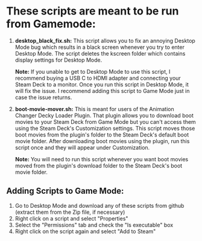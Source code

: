 <h1>These scripts are meant to be run from Gamemode:</h1>
<ol>
  <li><p><b>desktop_black_fix.sh:</b> This script allows you to fix an annoying Desktop Mode bug which results in a black screen whenever you try to enter Desktop Mode. The script deletes the kscreen folder which contains display settings for Desktop Mode.</p> 
    <p><b>Note:</b> If you unable to get to Desktop Mode to use this script, I recommend buying a USB C to HDMI adapter and connecting your Steam Deck to a monitor. Once you run this script in Desktop Mode, it will fix the issue. I recommend adding this script to Game Mode just in case the issue returns.</p></li>
  <li><b>boot-movie-mover.sh:</b> This is meant for users of the Animation Changer Decky Loader Plugin. That plugin allows you to download boot movies to your Steam Deck from Game Mode but you can't access them using the Steam Deck's Customization settings. This script moves those boot movies from the plugin's folder to the Steam Deck's default boot movie folder. After downloading boot movies using the plugin, run this script once and they will appear under Customization.
  <p><b>Note:</b> You will need to run this script whenever you want boot movies moved from the plugin's download folder to the Steam Deck's boot movie folder.</p></li>
</ol>

<h2>Adding Scripts to Game Mode:</h2>
<ol>
  <li>Go to Desktop Mode and download any of these scripts from github (extract them from the Zip file, if necessary)</li>
  <li>Right click on a script and select "Properties"</li>
  <li>Select the "Permissions" tab and check the "Is executable" box</li>
  <li>Right click on the script again and select "Add to Steam"</li>
</ol>
